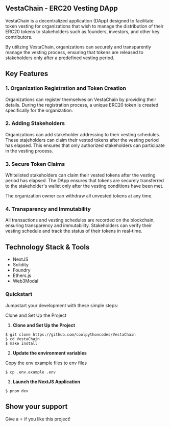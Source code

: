 ## VestaChain - ERC20 Vesting DApp

VestaChain is a decentralized application (DApp) designed to facilitate token vesting for organizations that wish to manage the distribution of their ERC20 tokens to stakeholders such as founders, investors, and other key contributors.

By utilizing VestaChain, organizations can securely and transparently manage the vesting process, ensuring that tokens are released to stakeholders only after a predefined vesting period.

## Key Features

### 1. Organization Registration and Token Creation

Organizations can register themselves on VestaChain by providing their details. During the registration process, a unique ERC20 token is created specifically for the organization.

### 2. Adding Stakeholders

Organizations can add stakeholder addressing to their vesting schedules. These stajeholders can claim their vested tokens after the vesting period has elapsed.
This ensures that only authorized stakeholders can participate in the vesting process.

### 3. Secure Token Claims

Whitelisted stakeholders can claim their vested tokens after the vesting period has elapsed.
The DApp ensures that tokens are securely transferred to the stakeholder's wallet only after the vesting conditions have been met.

The organization owner can withdraw all unvested tokens at any time.

### 4. Transparency and Immutability

All transactions and vesting schedules are recorded on the blockchain, ensuring transparency and immutability.
Stakeholders can verify their vesting schedule and track the status of their tokens in real-time.

## Technology Stack & Tools

- NextJS
- Solidity
- Foundry
- Ethers.js
- Web3Modal

### Quickstart

Jumpstart your development with these simple steps:

Clone and Set Up the Project

1. **Clone and Set Up the Project**

```shell bash
$ git clone https://github.com/coolpythoncodes/VestaChain
$ cd VestaChain
$ make install
```

2. **Update the environment variables**

Copy the env example files to env files

```shell
$ cp .env.example .env
```

3. **Launch the NextJS Application**

```shell
$ pnpm dev
```

## Show your support

Give a ⭐ if you like this project!